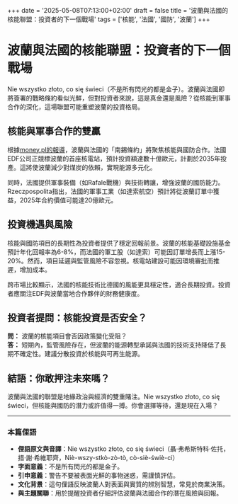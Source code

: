 +++
date = '2025-05-08T07:13:00+02:00'
draft = false
title = '波蘭與法國的核能聯盟：投資者的下一個戰場'
tags = ['核能', '法國', '國防', '波蘭']
+++

# 波蘭與法國的核能聯盟：投資者的下一個戰場

Nie wszystko złoto, co się świeci（不是所有閃光的都是金子）。波蘭與法國即將簽署的戰略條約看似光鮮，但對投資者來說，這是真金還是風險？從核能到軍事合作的深化，這場聯盟可能重塑波蘭的投資格局。

## 核能與軍事合作的雙贏

根據[money.pl的報導](https://www.money.pl/gospodarka/polska-podpisze-z-francja-strategiczny-traktat-w-grze-miliardy-euro-7154041540217664a.html)，波蘭與法國的「南錫條約」將聚焦核能與國防合作。法國EDF公司正競標波蘭的首座核電站，預計投資額達數十億歐元，計劃於2035年投產。這將使波蘭減少對煤炭的依賴，實現能源多元化。

同時，法國提供軍事裝備（如Rafale戰機）與技術轉讓，增強波蘭的國防能力。Rzeczpospolita指出，法國的軍事工業（如達索航空）預計將從波蘭訂單中獲益，2025年合約價值可能達20億歐元。

## 投資機遇與風險

核能與國防項目的長期性為投資者提供了穩定回報前景。波蘭的核能基礎設施基金預計年化回報率為6-8%，而法國的軍工股（如達索）可能因訂單增長而上漲15-20%。然而，項目延遲與監管風險不容忽視。核電站建設可能因環境審批而推遲，增加成本。

跨市場比較顯示，法國的核能技術比德國的風能更具穩定性，適合長期投資。投資者應關注EDF與波蘭當地合作夥伴的財務健康度。

## 投資者提問：核能投資是否安全？

**問：** 波蘭的核能項目會否因政策變化受阻？  
**答：** 短期內，監管風險存在，但波蘭的能源轉型承諾與法國的技術支持降低了長期不確定性。建議分散投資於核能與可再生能源。

## 結語：你敢押注未來嗎？

波蘭與法國的聯盟是地緣政治與經濟的雙重賭注。Nie wszystko złoto, co się świeci，但核能與國防的潛力或許值得一搏。你會選擇等待，還是現在入場？

---

### 本篇俚語

- **俚語原文與音譯**：Nie wszystko złoto, co się świeci（聶·弗希斯特科·佐托，措·謝·希維耶齊，Niè-wszy-stkò-zò-tò, cò-siè-świè-ci）  
- **字面意義**：不是所有閃光的都是金子。  
- **引申意義**：警告不要被表面光鮮的事物迷惑，需謹慎評估。  
- **文化背景**：這句俚語反映波蘭人對表面與實質的辨別智慧，常見於商業決策。  
- **與主題關聯**：用於提醒投資者仔細評估波蘭與法國合作的潛在風險與回報。